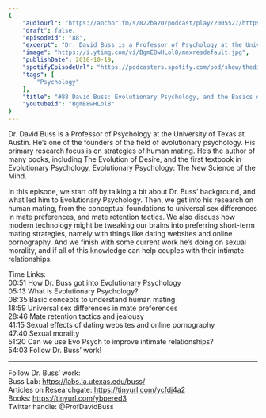 ```yaml
---
{
	"audiourl": "https://anchor.fm/s/822ba20/podcast/play/2005527/https%3A%2F%2Fd3ctxlq1ktw2nl.cloudfront.net%2Fproduction%2F2018-11-30%2F7706806-44100-2-07d31f84b53dc.mp3",
	"draft": false,
	"episodeid": "88",
	"excerpt": "Dr. David Buss is a Professor of Psychology at the University of Texas at Austin. He’s one of the founders of the field of evolutionary psychology. His primary research focus is on strategies of human mating. He’s the author of many books, including The Evolution of Desire, and the first textbook in Evolutionary Psychology, Evolutionary Psychology: The New Science of the Mind.",
	"image": "https://i.ytimg.com/vi/BgmE8wHLol8/maxresdefault.jpg",
	"publishDate": 2018-10-19,
	"spotifyEpisodeUrl": "https://podcasters.spotify.com/pod/show/thedissenter/episodes/88-David-Buss-Evolutionary-Psychology--and-the-Basics-of-Human-Mating-e2rn2n",
	"tags": [
		"Psychology"
	],
	"title": "#88 David Buss: Evolutionary Psychology, and the Basics of Human Mating",
	"youtubeid": "BgmE8wHLol8"
}
---
```

Dr. David Buss is a Professor of Psychology at the University of Texas at Austin. He’s one of the founders of the field of evolutionary psychology. His primary research focus is on strategies of human mating. He’s the author of many books, including The Evolution of Desire, and the first textbook in Evolutionary Psychology, Evolutionary Psychology: The New Science of the Mind.

In this episode, we start off by talking a bit about Dr. Buss’ background, and what led him to Evolutionary Psychology. Then, we get into his research on human mating, from the conceptual foundations to universal sex differences in mate preferences, and mate retention tactics. We also discuss how modern technology might be tweaking our brains into preferring short-term mating strategies, namely with things like dating websites and online pornography. And we finish with some current work he’s doing on sexual morality, and if all of this knowledge can help couples with their intimate relationships.

Time Links:  
<time>00:51</time> How Dr. Buss got into Evolutionary Psychology   
<time>05:13</time> What is Evolutionary Psychology?            
<time>08:35</time> Basic concepts to understand human mating    
<time>18:59</time> Universal sex differences in mate preferences    
<time>28:46</time> Mate retention tactics and jealousy      
<time>41:15</time> Sexual effects of dating websites and online pornography           
<time>47:40</time> Sexual morality  
<time>51:20</time> Can we use Evo Psych to improve intimate relationships?  
<time>54:03</time> Follow Dr. Buss’ work!

---

Follow Dr. Buss’ work:  
Buss Lab: https://labs.la.utexas.edu/buss/  
Articles on Researchgate: https://tinyurl.com/ycfdj4a2  
Books: https://tinyurl.com/ybpered3  
Twitter handle: @ProfDavidBuss
